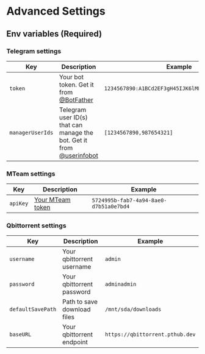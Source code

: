 # Advanced Settings

## Env variables (Required)

### Telegram settings

| Key       | Description                                                             | Example                                            |
|-----------|-------------------------------------------------------------------------|----------------------------------------------------|
| `token`   | Your bot token. Get it from [@BotFather]                                | `1234567890:A1BCd2EF3gH45IJK6lMN7oPqr8ST9UvWX0Yz0` |
| `managerUserIds` | Telegram user ID(s) that can manage the bot. Get it from [@userinfobot] | `[1234567890,987654321]`        |

### MTeam settings

| Key               | Description                                                    | Example                                                             |
|-------------------|----------------------------------------------------------------|---------------------------------------------------------------------|
| `apiKey`          | [Your MTeam token][mteam_api]                           | `5724995b-fab7-4a94-8ae0-d7b51a0e7bd4`                                                           |

### Qbittorrent settings

| Key               | Description                                                    | Example                                                             |
|-------------------|----------------------------------------------------------------|---------------------------------------------------------------------|
| `username`          | Your qbittorrent username                           | `admin`                                                           |
| `password`          | Your qbittorrent password | `adminadmin`                                                           |
| `defaultSavePath`          | Path to save download files | `/mnt/sda/downloads`                                                           |
| `baseURL`          | Your qbittorrent endpoint | `https://qbittorrent.pthub.dev`                                                           |



[@BotFather]: https://t.me/BotFather

[@userinfobot]: https://t.me/userinfobot

[mteam_api]: https://wiki.m-team.cc/zh-tw/api
